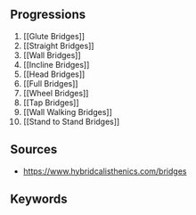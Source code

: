 ## Progressions
1. [[Glute Bridges]]
2. [[Straight Bridges]]
3. [[Wall Bridges]]
4. [[Incline Bridges]]
5. [[Head Bridges]]
6. [[Full Bridges]]
7. [[Wheel Bridges]]
8. [[Tap Bridges]]
9. [[Wall Walking Bridges]]
10. [[Stand to Stand Bridges]]

## Sources
- https://www.hybridcalisthenics.com/bridges

## Keywords
